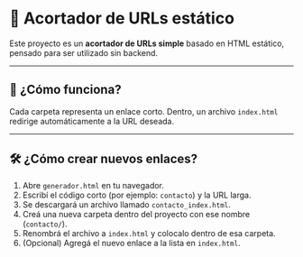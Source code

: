 # 🔗 Acortador de URLs estático

Este proyecto es un **acortador de URLs simple** basado en HTML estático, pensado para ser utilizado sin backend.

---

## 🚀 ¿Cómo funciona?

Cada carpeta representa un enlace corto. Dentro, un archivo `index.html` redirige automáticamente a la URL deseada.

---

## 🛠️ ¿Cómo crear nuevos enlaces?

1. Abre `generador.html` en tu navegador.
2. Escribí el código corto (por ejemplo: `contacto`) y la URL larga.
3. Se descargará un archivo llamado `contacto_index.html`.
4. Creá una nueva carpeta dentro del proyecto con ese nombre (`contacto/`).
5. Renombrá el archivo a `index.html` y colocalo dentro de esa carpeta.
6. (Opcional) Agregá el nuevo enlace a la lista en `index.html`.
